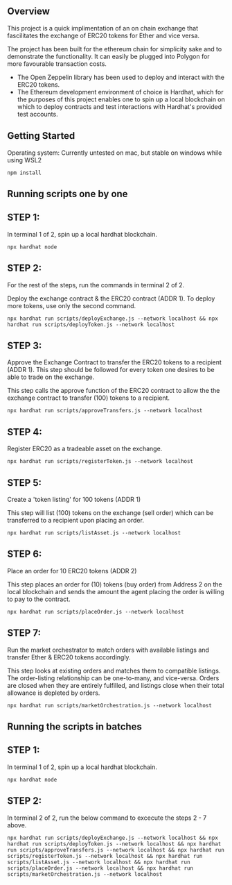 ## Overview

This project is a quick implimentation of an on chain exchange that fascilitates the exchange of ERC20 tokens for Ether and vice versa.

The project has been built for the ethereum chain for simplicity sake and to demonstrate the functionality. It can easily be plugged into Polygon for more favourable transaction costs.

- The Open Zeppelin library has been used to deploy and interact with the ERC20 tokens.
- The Ethereum development environment of choice is Hardhat, which for the purposes of this project enables one to spin up a local blockchain on which to deploy contracts and test interactions with Hardhat's provided test accounts.

## Getting Started

Operating system: Currently untested on mac, but stable on windows while using WSL2

```
npm install
```

## Running scripts one by one

## STEP 1:

In terminal 1 of 2, spin up a local hardhat blockchain.

```
npx hardhat node
```

## STEP 2:

For the rest of the steps, run the commands in terminal 2 of 2.

Deploy the exchange contract & the ERC20 contract (ADDR 1). To deploy more tokens, use only the second command.

```
npx hardhat run scripts/deployExchange.js --network localhost && npx hardhat run scripts/deployToken.js --network localhost
```

## STEP 3:

Approve the Exchange Contract to transfer the ERC20 tokens to a recipient (ADDR 1). This step should be followed for every token one desires to be able to trade on the exchange.

This step calls the approve function of the ERC20 contract to allow the the exchange contract to transfer (100) tokens to a recipient.

```
npx hardhat run scripts/approveTransfers.js --network localhost
```

## STEP 4:

Register ERC20 as a tradeable asset on the exchange.

```
npx hardhat run scripts/registerToken.js --network localhost
```

## STEP 5:

Create a 'token listing' for 100 tokens (ADDR 1)

This step will list (100) tokens on the exchange (sell order) which can be transferred to a recipient upon placing an order.

```
npx hardhat run scripts/listAsset.js --network localhost

```

## STEP 6:

Place an order for 10 ERC20 tokens (ADDR 2)

This step places an order for (10) tokens (buy order) from Address 2 on the local blockchain and sends the amount the agent placing the order is willing to pay to the contract.

```
npx hardhat run scripts/placeOrder.js --network localhost

```

## STEP 7:

Run the market orchestrator to match orders with available listings and transfer Ether & ERC20 tokens accordingly.

This step looks at existing orders and matches them to compatible listings. The order-listing relationship can be one-to-many, and vice-versa. Orders are closed when they are entirely fulfilled, and listings close when their total allowance is depleted by orders.

```
npx hardhat run scripts/marketOrchestration.js --network localhost

```

## Running the scripts in batches

## STEP 1:

In terminal 1 of 2, spin up a local hardhat blockchain.

```
npx hardhat node
```

## STEP 2:

In terminal 2 of 2, run the below command to excecute the steps 2 - 7 above.

```
npx hardhat run scripts/deployExchange.js --network localhost && npx hardhat run scripts/deployToken.js --network localhost && npx hardhat run scripts/approveTransfers.js --network localhost && npx hardhat run scripts/registerToken.js --network localhost && npx hardhat run scripts/listAsset.js --network localhost && npx hardhat run scripts/placeOrder.js --network localhost && npx hardhat run scripts/marketOrchestration.js --network localhost

```
